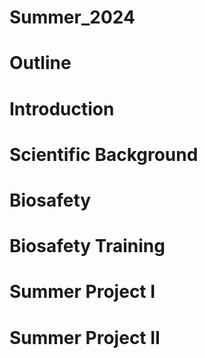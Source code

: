 # Summer_2024

# Outline 

# Introduction

# Scientific Background

# Biosafety

# Biosafety Training 

# Summer Project I 

# Summer Project II 

